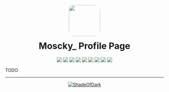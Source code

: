 <p align="center">
<img src="https://minepic.org/avatar/Moscky_" style="border-radius: 16px; padding-bottom: 0px" width="100" height="100" >
</p>

<h1 align="center" style="padding-top:0px; margin-top: 0px">Moscky_ Profile Page</h1>

<a href="" style="text-decoration: none;">
<p align="center">
<img src="https://img.shields.io/badge/Java-ED8B00?style=for-the-badge&logo=java&logoColor=white" />
<img src="https://img.shields.io/badge/PHP-777BB4?style=for-the-badge&logo=php&logoColor=white" />
<img src="https://img.shields.io/badge/javascript-b8920d?style=for-the-badge&logo=javascript&logoColor=white" />
<img src="https://img.shields.io/badge/CSS-0f99d9?style=for-the-badge&logo=css3&logoColor=white" />
<img src="https://img.shields.io/badge/HTML-d94c0f?style=for-the-badge&logo=html5&logoColor=white" /> 
<img src="https://img.shields.io/badge/MySQL-599ede?style=for-the-badge&logo=mysql&logoColor=white" />
<img src="https://img.shields.io/badge/MongoDB-4EA94B?style=for-the-badge&logo=mongodb&logoColor=white" />
<img src="https://img.shields.io/badge/redis-%23DD0031.svg?&style=for-the-badge&logo=redis&logoColor=white"/>
<img src="https://img.shields.io/badge/Jenkins-D24939?style=for-the-badge&logo=Jenkins&logoColor=white"/>
</p></a>


TODO

<hr>
<a href="#">
<p align="center">
<img src="https://github-readme-stats.vercel.app/api?username=shadeofdark&show_icons=true" alt="ShadeOfDark"/>
</p>
</a>
